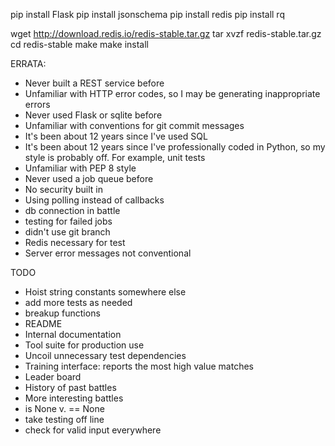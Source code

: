 pip install Flask
pip install jsonschema
pip install redis
pip install rq

wget http://download.redis.io/redis-stable.tar.gz
tar xvzf redis-stable.tar.gz
cd redis-stable
make
make install

ERRATA:

- Never built a REST service before
- Unfamiliar with HTTP error codes, so I may be generating inappropriate
  errors
- Never used Flask or sqlite before
- Unfamiliar with conventions for git commit messages
- It's been about 12 years since I've used SQL
- It's been about 12 years since I've professionally coded in Python,
  so my style is probably off. For example, unit tests
- Unfamiliar with PEP 8 style
- Never used a job queue before
- No security built in
- Using polling instead of callbacks
- db connection in battle
- testing for failed jobs
- didn't use git branch
- Redis necessary for test
- Server error messages not conventional

TODO
- Hoist string constants somewhere else
- add more tests as needed
- breakup functions
- README
- Internal documentation
- Tool suite for production use
- Uncoil unnecessary test dependencies
- Training interface: reports the most high value matches
- Leader board
- History of past battles
- More interesting battles
- is None v. == None
- take testing off line
- check for valid input everywhere
